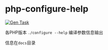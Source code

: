 # php-configure-help

[![Gen Task](https://github.com/0xbyc/php-configure-help/actions/workflows/gen.yml/badge.svg?branch=main)](https://github.com/0xbyc/php-configure-help/actions/workflows/gen.yml)

各PHP版本 `./configure --help` 编译参数信息输出

信息在`docs`目录
